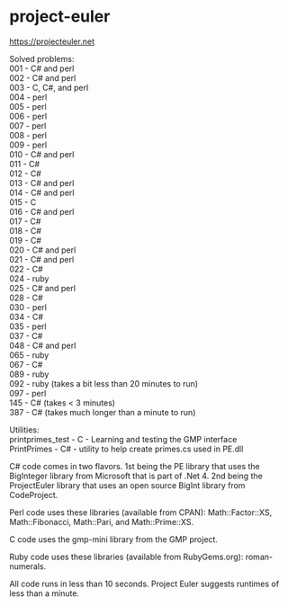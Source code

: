 # project-euler
https://projecteuler.net

Solved problems:<br>
001 - C# and perl<br>
002 - C# and perl<br>
003 - C, C#, and perl<br>
004 - perl<br>
005 - perl<br>
006 - perl<br>
007 - perl<br>
008 - perl<br>
009 - perl<br>
010 - C# and perl<br>
011 - C#<br>
012 - C#<br>
013 - C# and perl<br>
014 - C# and perl<br>
015 - C<br>
016 - C# and perl<br>
017 - C#<br>
018 - C#<br>
019 - C#<br>
020 - C# and perl<br>
021 - C# and perl<br>
022 - C#<br>
024 - ruby<br>
025 - C# and perl<br>
028 - C#<br>
030 - perl<br>
034 - C#<br>
035 - perl<br>
037 - C#<br>
048 - C# and perl<br>
065 - ruby<br>
067 - C#<br>
089 - ruby<br>
092 - ruby (takes a bit less than 20 minutes to run)<br>
097 - perl<br>
145 - C# (takes < 3 minutes)<br>
387 - C# (takes much longer than a minute to run)<br>

Utilities:<br>
printprimes_test - C - Learning and testing the GMP interface<br>
PrintPrimes - C# - utility to help create primes.cs used in PE.dll<br>

C# code comes in two flavors.  1st being the PE library that uses the BigInteger library from Microsoft that is part of .Net 4.  2nd being the ProjectEuler library that uses an open source BigInt library from CodeProject.

Perl code uses these libraries (available from CPAN): Math::Factor::XS, Math::Fibonacci, Math::Pari, and Math::Prime::XS.  

C code uses the gmp-mini library from the GMP project.

Ruby code uses these libraries (available from RubyGems.org): roman-numerals.


All code runs in less than 10 seconds.  Project Euler suggests runtimes of less than a minute.
